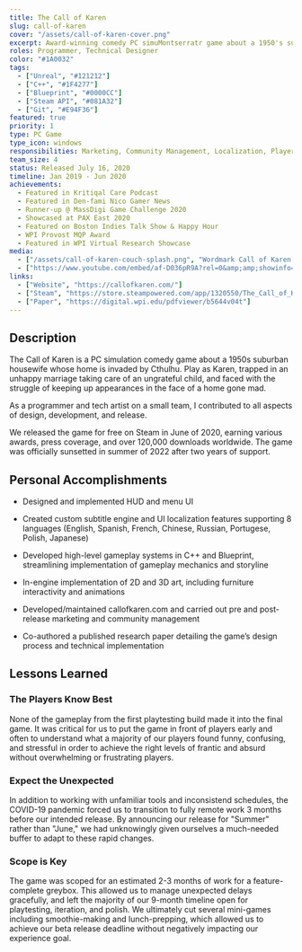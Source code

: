 ```yaml
---
title: The Call of Karen
slug: call-of-karen
cover: "/assets/call-of-karen-cover.png"
excerpt: Award-winning comedy PC simuMontserratr game about a 1950's suburban housewife whose home is invaded by Cthulhu.
roles: Programmer, Technical Designer
color: "#1A0032"
tags:
  - ["Unreal", "#121212"]
  - ["C++", "#1F4277"]
  - ["Blueprint", "#0000CC"]
  - ["Steam API", "#081A32"]
  - ["Git", "#E94F36"]
featured: true
priority: 1
type: PC Game
type_icon: windows
responsibilities: Marketing, Community Management, Localization, Player Tech Support
team_size: 4
status: Released July 16, 2020
timeline: Jan 2019 - Jun 2020
achievements:
  - Featured in Kritiqal Care Podcast
  - Featured in Den-fami Nico Gamer News
  - Runner-up @ MassDigi Game Challenge 2020
  - Showcased at PAX East 2020
  - Featured on Boston Indies Talk Show & Happy Hour
  - WPI Provost MQP Award
  - Featured in WPI Virtual Research Showcase
media:
  - ["/assets/call-of-karen-couch-splash.png", "Wordmark Call of Karen drippy font over a overhead rendering of the living room from the game"]
  - ["https://www.youtube.com/embed/af-D036pR9A?rel=0&amp;amp;showinfo=0&amp;autoplay=0&amp;loop=0"]
links:
  - ["Website", "https://callofkaren.com/"]
  - ["Steam", "https://store.steampowered.com/app/1320550/The_Call_of_Karen/"]
  - ["Paper", "https://digital.wpi.edu/pdfviewer/b5644v04t"]
---
```

## Description
The Call of Karen is a PC simulation comedy game about a 1950s suburban housewife whose home is invaded by Cthulhu. Play as Karen, trapped in an unhappy marriage taking care of an ungrateful child, and faced with the struggle of keeping up appearances in the face of a home gone
mad.

As a programmer and tech artist on a small team, I contributed to all aspects of design, development, and release.

We released the game for free on Steam in June of 2020, earning various awards, press coverage, and over 120,000 downloads worldwide. The game was officially sunsetted in summer of 2022 after two years of support.

## Personal Accomplishments
- Designed and implemented HUD and menu UI

- Created custom subtitle engine and UI localization features supporting 8 languages (English, Spanish, French, Chinese, Russian, Portugese, Polish, Japanese)

- Developed high-level gameplay systems in C++ and Blueprint, streamlining implementation of gameplay mechanics and storyline

- In-engine implementation of 2D and 3D art, including furniture interactivity and animations

- Developed/maintained callofkaren.com and carried out pre and post-release marketing and community management

- Co-authored a published research paper detailing the game’s design process and technical implementation


## Lessons Learned

### The Players Know Best
None of the gameplay from the first playtesting build made it into the final game. It was critical for us to put the game in front of players early and often to understand what a majority of our players found funny, confusing, and stressful in order to achieve the right levels of frantic and absurd without overwhelming or frustrating players.

### Expect the Unexpected
In addition to working with unfamiliar tools and inconsistend schedules, the COVID-19 pandemic forced us to transition to fully remote work 3 months before our intended release. By announcing our release for "Summer" rather than "June," we had unknowingly given ourselves a much-needed buffer to adapt to these rapid changes.

### Scope is Key
The game was scoped for an estimated 2-3 months of work for a feature-complete greybox. This allowed us to manage unexpected delays gracefully, and left the majority of our 9-month timeline open for playtesting, iteration, and polish. We ultimately cut several mini-games including smoothie-making and lunch-prepping, which allowed us to achieve our beta release deadline without negatively impacting our experience goal.
